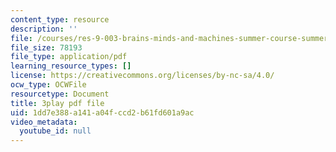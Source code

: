 ```yaml
---
content_type: resource
description: ''
file: /courses/res-9-003-brains-minds-and-machines-summer-course-summer-2015/1dd7e388a141a04fccd2b61fd601a9ac_RTmoWFZQ-WE.pdf
file_size: 78193
file_type: application/pdf
learning_resource_types: []
license: https://creativecommons.org/licenses/by-nc-sa/4.0/
ocw_type: OCWFile
resourcetype: Document
title: 3play pdf file
uid: 1dd7e388-a141-a04f-ccd2-b61fd601a9ac
video_metadata:
  youtube_id: null
---
```


